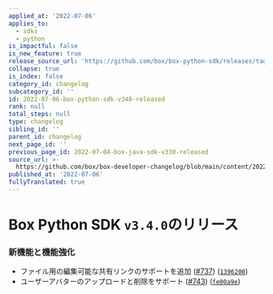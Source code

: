 ```yaml
---
applied_at: '2022-07-06'
applies_to:
  - sdks
  - python
is_impactful: false
is_new_feature: true
release_source_url: 'https://github.com/box/box-python-sdk/releases/tag/v3.4.0'
collapse: true
is_index: false
category_id: changelog
subcategory_id: ''
id: 2022-07-06-box-python-sdk-v340-released
rank: null
total_steps: null
type: changelog
sibling_id: ''
parent_id: changelog
next_page_id: ''
previous_page_id: 2022-07-04-box-java-sdk-v330-released
source_url: >-
  https://github.com/box/box-developer-changelog/blob/main/content/2022/07-06-box-python-sdk-v340-released.md
published_at: '2022-07-06'
fullyTranslated: true
---
```

# Box Python SDK `v3.4.0`のリリース

### 新機能と機能強化

* ファイル用の編集可能な共有リンクのサポートを追加 ([#737][1]) ([`1396200`][2])
* ユーザーアバターのアップロードと削除をサポート ([#743][3]) ([`fe00a9e`][4])

[1]: https://github.com/box/box-python-sdk/issues/737

[2]: https://github.com/box/box-python-sdk/commit/1396200c24bf62de63f9cb7949af5997593b9fac

[3]: https://github.com/box/box-python-sdk/issues/743

[4]: https://github.com/box/box-python-sdk/commit/fe00a9eb3434ee14bc4f01332d54c0272ed5f2d3
